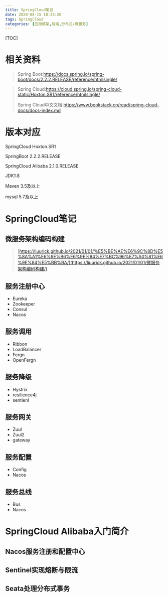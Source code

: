 ```yaml
---
title: SpringCloud笔记
date: 2020-08-15 18:33:20
tags: SpringCloud
categories: [应用框架,后端,分布式/微服务]
---
```


[TOC]

<!--more-->

# 相关资料

> Spring Boot:https://docs.spring.io/spring-boot/docs/2.2.2.RELEASE/reference/htmlsingle/

> Spring Cloud:https://cloud.spring.io/spring-cloud-static/Hoxton.SR1/reference/htmlsingle/
>
> Spring Cloud中文文档:https://www.bookstack.cn/read/spring-cloud-docs/docs-index.md



# 版本对应

SpringCloud Hoxton.SR1

SpringBoot 2.2.2.RELEASE

SpringCloud Alibaba 2.1.0.RELEASE

JDK1.8

Maven 3.5及以上

mysql 5.7及以上



# SpringCloud笔记

## 微服务架构编码构建

> [https://liuurick.github.io/2021/01/01/%E5%BE%AE%E6%9C%8D%E5%8A%A1%E6%9E%B6%E6%9E%84%E7%BC%96%E7%A0%81%E6%9E%84%E5%BB%BA/](https://liuurick.github.io/2021/01/01/微服务架构编码构建/)

## 服务注册中心

- Eureka
- Zookeeper
- Consul
- Nacos

## 服务调用

- Ribbon
- LoadBalancer
- Fergn
- OpenFergn

## 服务降级

- Hystrix
- resilience4j
- sentienl

## 服务网关

- Zuul
- Zuul2
- gateway

## 服务配置

- Config
- Nacos

## 服务总线

- Bus
- Nacos



# SpringCloud Alibaba入门简介

## Nacos服务注册和配置中心

## Sentinel实现熔断与限流

## Seata处理分布式事务









